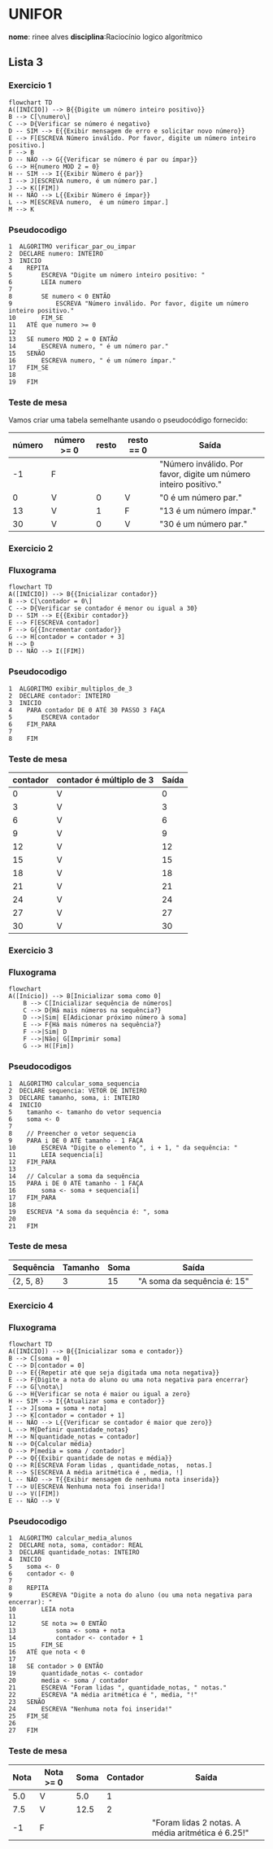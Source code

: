 # UNIFOR
**nome**: rinee alves 
**disciplina**:Raciocínio logico algorítmico 

## Lista 3

### Exercicio 1
```mermaid
flowchart TD
A([INÍCIO]) --> B{{Digite um número inteiro positivo}}
B --> C[\numero\]
C --> D{Verificar se número é negativo}
D -- SIM --> E{{Exibir mensagem de erro e solicitar novo número}}
E --> F[ESCREVA Número inválido. Por favor, digite um número inteiro positivo.]
F --> B
D -- NÃO --> G{{Verificar se número é par ou ímpar}}
G --> H{numero MOD 2 = 0}
H -- SIM --> I{{Exibir Número é par}}
I --> J[ESCREVA numero, é um número par.]
J --> K([FIM])
H -- NÃO --> L{{Exibir Número é ímpar}}
L --> M[ESCREVA numero,  é um número ímpar.]
M --> K

```
### Pseudocodigo
```
1  ALGORITMO verificar_par_ou_impar
2  DECLARE numero: INTEIRO
3  INICIO
4    REPITA
5        ESCREVA "Digite um número inteiro positivo: "
6        LEIA numero
7        
8        SE numero < 0 ENTÃO
9            ESCREVA "Número inválido. Por favor, digite um número inteiro positivo."
10       FIM_SE
11   ATÉ que numero >= 0
12   
13   SE numero MOD 2 = 0 ENTÃO
14       ESCREVA numero, " é um número par."
15   SENÃO
16       ESCREVA numero, " é um número ímpar."
17   FIM_SE
18   
19   FIM
```
### Teste de mesa
Vamos criar uma tabela semelhante usando o pseudocódigo fornecido:

| número | número >= 0 | resto | resto == 0 | Saída |
| ------ | ----------- | ----- | ---------- | ------|
| -1     | F           |       |            | "Número inválido. Por favor, digite um número inteiro positivo." |
| 0      | V           | 0     | V          | "0 é um número par." |
| 13     | V           | 1     | F          | "13 é um número ímpar." |
| 30     | V           | 0     | V          | "30 é um número par." |

### Exercicio 2

### Fluxograma
```mermaid
flowchart TD
A([INÍCIO]) --> B{{Inicializar contador}}
B --> C[\contador = 0\]
C --> D{Verificar se contador é menor ou igual a 30}
D -- SIM --> E{{Exibir contador}}
E --> F[ESCREVA contador]
F --> G{{Incrementar contador}}
G --> H[contador = contador + 3]
H --> D
D -- NÃO --> I([FIM])

```
### Pseudocodigo
```
1  ALGORITMO exibir_multiplos_de_3
2  DECLARE contador: INTEIRO
3  INICIO
4    PARA contador DE 0 ATÉ 30 PASSO 3 FAÇA
5        ESCREVA contador
6    FIM_PARA
7   
8    FIM

```
### Teste de mesa

| contador | contador é múltiplo de 3 | Saída |
| -------- | ------------------------ | ------|
| 0        | V                        | 0     |
| 3        | V                        | 3     |
| 6        | V                        | 6     |
| 9        | V                        | 9     |
| 12       | V                        | 12    |
| 15       | V                        | 15    |
| 18       | V                        | 18    |
| 21       | V                        | 21    |
| 24       | V                        | 24    |
| 27       | V                        | 27    |
| 30       | V                        | 30    |

### Exercicio 3

### Fluxograma
```mermaid
flowchart 
A([Início]) --> B[Inicializar soma como 0]
    B --> C[Inicializar sequência de números]
    C --> D{Há mais números na sequência?}
    D -->|Sim| E[Adicionar próximo número à soma]
    E --> F{Há mais números na sequência?}
    F -->|Sim| D
    F -->|Não| G[Imprimir soma]
    G --> H([Fim])
```
### Pseudocodigos
```
1  ALGORITMO calcular_soma_sequencia
2  DECLARE sequencia: VETOR DE INTEIRO
3  DECLARE tamanho, soma, i: INTEIRO
4  INICIO
5    tamanho <- tamanho do vetor sequencia
6    soma <- 0
7    
8    // Preencher o vetor sequencia
9    PARA i DE 0 ATÉ tamanho - 1 FAÇA
10       ESCREVA "Digite o elemento ", i + 1, " da sequência: "
11       LEIA sequencia[i]
12   FIM_PARA
13   
14   // Calcular a soma da sequência
15   PARA i DE 0 ATÉ tamanho - 1 FAÇA
16       soma <- soma + sequencia[i]
17   FIM_PARA
18   
19   ESCREVA "A soma da sequência é: ", soma
20   
21   FIM

```
### Teste de mesa

| Sequência | Tamanho | Soma | Saída |
| --------- | ------- | ---- | ----- |
| {2, 5, 8} | 3       | 15   | "A soma da sequência é: 15" |

### Exercicio 4

### Fluxograma 
```mermaid
flowchart TD
A([INÍCIO]) --> B{{Inicializar soma e contador}}
B --> C[soma = 0]
C --> D[contador = 0]
D --> E{{Repetir até que seja digitada uma nota negativa}}
E --> F{Digite a nota do aluno ou uma nota negativa para encerrar}
F --> G[\nota\]
G --> H{Verificar se nota é maior ou igual a zero}
H -- SIM --> I{{Atualizar soma e contador}}
I --> J[soma = soma + nota]
J --> K[contador = contador + 1]
H -- NÃO --> L{{Verificar se contador é maior que zero}}
L --> M{Definir quantidade_notas}
M --> N[quantidade_notas = contador]
N --> O{Calcular média}
O --> P[media = soma / contador]
P --> Q{{Exibir quantidade de notas e média}}
Q --> R[ESCREVA Foram lidas , quantidade_notas,  notas.]
R --> S[ESCREVA A média aritmética é , media, !]
L -- NÃO --> T{{Exibir mensagem de nenhuma nota inserida}}
T --> U[ESCREVA Nenhuma nota foi inserida!]
U --> V([FIM])
E -- NÃO --> V
```
### Pseudocodigo
```
1  ALGORITMO calcular_media_alunos
2  DECLARE nota, soma, contador: REAL
3  DECLARE quantidade_notas: INTEIRO
4  INICIO
5    soma <- 0
6    contador <- 0
7    
8    REPITA
9        ESCREVA "Digite a nota do aluno (ou uma nota negativa para encerrar): "
10       LEIA nota
11       
12       SE nota >= 0 ENTÃO
13           soma <- soma + nota
14           contador <- contador + 1
15       FIM_SE
16   ATÉ que nota < 0
17   
18   SE contador > 0 ENTÃO
19       quantidade_notas <- contador
20       media <- soma / contador
21       ESCREVA "Foram lidas ", quantidade_notas, " notas."
22       ESCREVA "A média aritmética é ", media, "!"
23   SENÃO
24       ESCREVA "Nenhuma nota foi inserida!"
25   FIM_SE
26   
27   FIM
```
### Teste de mesa
| Nota | Nota >= 0 | Soma | Contador | Saída |
| ---- | --------- | ---- | -------- | ------|
| 5.0  | V         | 5.0  | 1        | |
| 7.5  | V         | 12.5 | 2        | |
| -1   | F         |      |          | "Foram lidas 2 notas. A média aritmética é 6.25!" |

